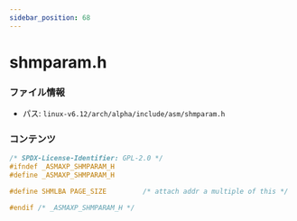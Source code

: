 ```yaml
---
sidebar_position: 68
---
```

# shmparam.h

### ファイル情報

- パス: `linux-v6.12/arch/alpha/include/asm/shmparam.h`

### コンテンツ

```h
/* SPDX-License-Identifier: GPL-2.0 */
#ifndef _ASMAXP_SHMPARAM_H
#define _ASMAXP_SHMPARAM_H

#define	SHMLBA PAGE_SIZE		 /* attach addr a multiple of this */

#endif /* _ASMAXP_SHMPARAM_H */

```
